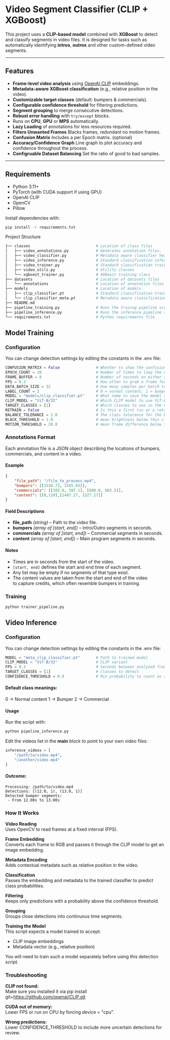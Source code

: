 # Video Segment Classifier (CLIP + XGBoost)

This project uses a **CLIP-based model** combined with **XGBoost** to detect and classify segments in video files.  It is designed for tasks such as automatically identifying **intros**, **outros** and other custom-defined video segments.

---

## Features

- **Frame-level video analysis** using [OpenAI CLIP](https://github.com/openai/CLIP) embeddings.
- **Metadata-aware XGBoost classification** (e.g., relative position in the video).
- **Customizable target classes** (default: bumpers & commercials).
- **Configurable confidence threshold** for filtering predictions.
- **Segment grouping** to merge consecutive detections.
- **Robust error handling** with `try/except` blocks.
- Runs on **CPU**, **GPU** or **MPS** automatically.
- **Lazy Loading** of annotations for less resources required.
- **Filters Unwanted Frames** Blacks frames, redundant no motion frames.
- **Confusion Matrix** Includes a per Epoch matrix. (optional)
- **Accuracy/Confidence Graph** Line graph to plot accuracy and confidence throughout the process.
- **Configruable Dataset Balancing** Set the ratio of good to bad samples.

---

## Requirements

- Python 3.11+
- PyTorch (with CUDA support if using GPU)
- OpenAI CLIP
- OpenCV
- Pillow

Install dependencies with:
```bash
pip install -r requirements.txt
```
Project Structure
```bash
├── classes                             # Location of class files
│   ├── video_annotations.py            # Generates annotation files.
│   ├── video_classifier.py             # Metadata aware classifier head
│   ├── video_inference.py              # Standard classification inference classifier
│   ├── video_trainer.py                # Standard classification trainer
│   ├── video_utils.py                  # Utility classes
│   └── xgboost_trainer.py              # XGBoost training class
├── datasets                            # Location of datasets files
│   └── annotations                     # Location of annotation files
├── models                              # Location of models
│   ├── clip_classifier.pt              # Standard classification trained model
│   └── clip_classifier_meta.pt         # Metadata aware classification trained model
├── README.md 
├── pipeline_training.py                # Runs the trainng pipeline scripts
├── pipeline_inference.py               # Runs the inference pipeline scripts
└── requirements.txt                    # Python requirements file                     
```

## Model Training
### Configuration
You can change detection settings by editing the constants in the .env file:

```python
CONFUSION_MATRIX = False                # Whether to show the confusion matrix
EPOCH_COUNT = 20                        # Number of times to loop the datasets
FRAME_BUFFER = 0                        # Number of seconds on either side of an annotation timestamp
FPS = 0.3                               # How often to grab a frame for the datasets
DATA_BATCH_SIZE = 32                    # How many samples per batch to load 
LABEL_COUNT = 2                         # 0 = normal content, 1 = bumpers
MODEL = "models/clip_classifier.pt"     # What name to save the model as.
CLIP_MODEL = "ViT-B/32"                 # Which CLIP model to use ViT-B/32 or ViT-L/14
TARGET_CLASSES = [1]                    # Which classes to use in the Confusion Matrix
RETRAIN = False                         # Is this a first run or a retraining run.
BALANCE_TOLERANCE = 2.0                 # The class tolerance for the balanced datasets.
BLACK_THRESHOLD = 1.0                   # mean brightness below this = black
MOTION_THRESHOLD = 20.0                 # mean frame difference below this = low motion
```

### Annotations Format

Each annotation file is a JSON object describing the locations of bumpers, commercials, and content in a video.

#### Example
```json
{
    "file_path": "/file_to_process.mp4",
    "bumpers": [[1538.73, 1545.93]],
    "commercials": [[395.0, 397.1], [600.0, 602.5]],
    "content": [[0,120],[1407.27, 1527.27]]
}
```

#### Field Descriptions
- **file_path** *(string)* – Path to the video file.
- **bumpers** *(array of [start, end])* – Intro/Outro segments in seconds.
- **commercials** *(array of [start, end])* – Commercial segments in seconds.
- **content** *(array of [start, end])* – Main program segments in seconds.

#### Notes
- Times are in seconds from the start of the video.
- `[start, end]` defines the start and end time of each segment.
- Any list may be empty if no segments of that type exist.
- The content values are taken from the start and end of the video  
to capture credits, which often resemble bumpers in training.

### Training

```bash
python trainer_pipeline.py
```

## Video Inference

### Configuration
You can change detection settings by editing the constants in the .env file:

```python
MODEL = "meta_clip_classifier.pt"       # Path to trained model
CLIP_MODEL = "ViT-B/32"                 # CLIP variant
FPS = 0.3                               # Seconds between analyzed frames
TARGET_CLASSES = [1]                    # Classes to detect
CONFIDENCE_THRESHOLD = 0.9              # Min probability to count as a detection
```
#### Default class meanings: 
0 → Normal content
1 → Bumper
2 → Commercial

#### Usage
Run the script with:

```bash
python pipeline_inference.py
```
Edit the videos list in the __main__ block to point to your own video files:

```python
inference_videos = [
    "/path/to/video.mp4",
    "/another/video.mp4"
]
```
#### Outcome:
```
Processing: /path/to/video.mp4  
Detections: [(12.0, 1), (13.0, 1)]   
Detected bumper segments:  
 - From 12.00s to 13.00s  
```
### How It Works
**Video Reading**  
Uses OpenCV to read frames at a fixed interval (FPS).

**Frame Embedding**  
Converts each frame to RGB and passes it through the CLIP model to get an image embedding.

**Metadata Encoding**  
Adds contextual metadata such as relative position in the video.

**Classification**  
Passes the embedding and metadata to the trained classifier to predict class probabilities.

**Filtering**  
Keeps only predictions with a probability above the confidence threshold.

**Grouping**  
Groups close detections into continuous time segments.

**Training the Model**  
This script expects a model trained to accept:
- CLIP image embeddings
- Metadata vector (e.g., relative position)

You will need to train such a model separately before using this detection script.

### Troubleshooting  
**CLIP not found:**  
Make sure you installed it via pip install git+https://github.com/openai/CLIP.git

**CUDA out of memory:**   
Lower FPS or run on CPU by forcing device = "cpu".

**Wrong predictions:**  
Lower CONFIDENCE_THRESHOLD to include more uncertain detections for review.


